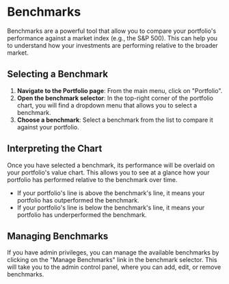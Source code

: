 # Benchmarks

Benchmarks are a powerful tool that allow you to compare your portfolio's performance against a market index (e.g., the S&P 500). This can help you to understand how your investments are performing relative to the broader market.

## Selecting a Benchmark

1.  **Navigate to the Portfolio page**: From the main menu, click on "Portfolio".
2.  **Open the benchmark selector**: In the top-right corner of the portfolio chart, you will find a dropdown menu that allows you to select a benchmark.
3.  **Choose a benchmark**: Select a benchmark from the list to compare it against your portfolio.

## Interpreting the Chart

Once you have selected a benchmark, its performance will be overlaid on your portfolio's value chart. This allows you to see at a glance how your portfolio has performed relative to the benchmark over time.

*   If your portfolio's line is above the benchmark's line, it means your portfolio has outperformed the benchmark.
*   If your portfolio's line is below the benchmark's line, it means your portfolio has underperformed the benchmark.

## Managing Benchmarks

If you have admin privileges, you can manage the available benchmarks by clicking on the "Manage Benchmarks" link in the benchmark selector. This will take you to the admin control panel, where you can add, edit, or remove benchmarks.